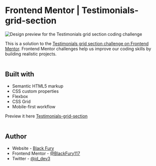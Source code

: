 # Frontend Mentor | Testimonials-grid-section

![Design preview for the Testimonials grid section coding challenge](./design/Screenshot-of-my-own-design.png)

This is a solution to the [Testimonials grid section challenge on Frontend Mentor](https://www.frontendmentor.io/solutions/build-a-testimonial-grid-section-using-html-css-flexbox-css-grid-OxYiDDlC3P). Frontend Mentor challenges help us improve our coding skills by building realistic projects. <br><br>

## Built with

- Semantic HTML5 markup
- CSS custom properties
- Flexbox
- CSS Grid
- Mobile-first workflow

Preview it here [Testimonials-grid-section](https://blackfury117.github.io/Testimonials-grid-section/) <br><br>

## Author

- Website - [Black Fury](https://id-dev3.github.io/)
- Frontend Mentor - [@BlackFury117](https://www.frontendmentor.io/profile/BlackFury117)
- Twitter - [@id_dev3](https://twitter.com/id_dev3)
